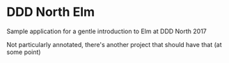 # DDD North Elm

Sample application for a gentle introduction to Elm at DDD North 2017

Not particularly annotated, there's another project that should have that (at some point)